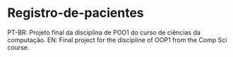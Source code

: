 # Registro-de-pacientes
PT-BR: Projeto final da disciplina de POO1 do curso de ciências da computação.
EN: Final project for the discipline of OOP1 from the Comp Sci course.
